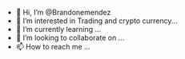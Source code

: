 - 👋 Hi, I’m @Brandonemendez
- 👀 I’m interested in Trading and crypto currency...
- 🌱 I’m currently learning ...
- 💞️ I’m looking to collaborate on ...
- 📫 How to reach me ...

<!---
Brandonemendez/Brandonemendez is a ✨ special ✨ repository because its `README.md` (this file) appears on your GitHub profile.
You can click the Preview link to take a look at your changes.
--->
